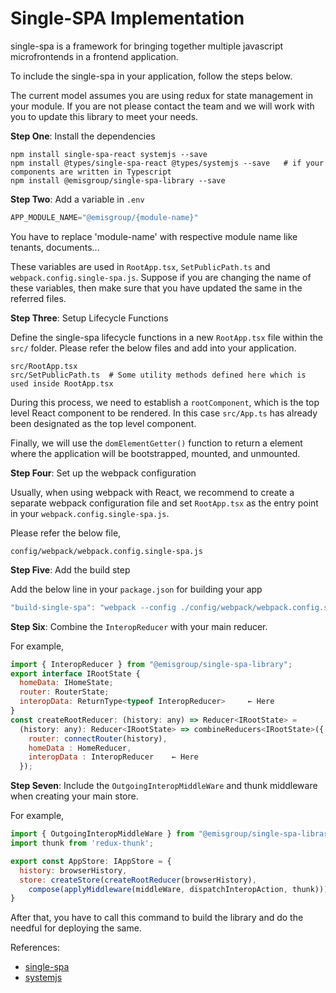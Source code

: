 # Single-SPA Implementation

single-spa is a framework for bringing together multiple javascript microfrontends in a frontend application.

To include the single-spa in your application, follow the steps below.

The current model assumes you are using redux for state management in your module. If you are not please contact the team and we will work with you to update this library to meet your needs.

**Step One**: Install the dependencies

```shell
npm install single-spa-react systemjs --save
npm install @types/single-spa-react @types/systemjs --save   # if your components are written in Typescript
npm install @emisgroup/single-spa-library --save
```

**Step Two**: Add a variable in `.env`

```js
APP_MODULE_NAME="@emisgroup/{module-name}"
```

You have to replace 'module-name' with respective module name like tenants, documents...

These variables are used in `RootApp.tsx`, `SetPublicPath.ts` and `webpack.config.single-spa.js`.  Suppose if you are changing the name of these variables, then make sure that you have updated the same in the referred files.

**Step Three**: Setup Lifecycle Functions

Define the single-spa lifecycle functions in a new `RootApp.tsx` file within the `src/` folder.  Please refer the below files and add into your application.

```shell
src/RootApp.tsx
src/SetPublicPath.ts  # Some utility methods defined here which is used inside RootApp.tsx
```

During this process, we need to establish a `rootComponent`, which is the top level React component to be rendered. In this case `src/App.ts` has already been designated as the top level component.

Finally, we will use the `domElementGetter()` function to return a element where the application will be bootstrapped, mounted, and unmounted.

**Step Four**: Set up the webpack configuration

Usually, when using webpack with React, we recommend to create a separate webpack configuration file and set `RootApp.tsx` as the entry point in your `webpack.config.single-spa.js`.

Please refer the below file,

```shell
config/webpack/webpack.config.single-spa.js
```

**Step Five**: Add the build step

Add the below line in your `package.json` for building your app

```js
"build-single-spa": "webpack --config ./config/webpack/webpack.config.single-spa.js",
```

**Step Six**: Combine the `InteropReducer` with your main reducer.

For example,

```js
import { InteropReducer } from "@emisgroup/single-spa-library";
export interface IRootState {
  homeData: IHomeState;
  router: RouterState;
  interopData: ReturnType<typeof InteropReducer>     ← Here
}
const createRootReducer: (history: any) => Reducer<IRootState> =
  (history: any): Reducer<IRootState> => combineReducers<IRootState>({
    router: connectRouter(history),
    homeData : HomeReducer,
    interopData : InteropReducer    ← Here
  });
```

**Step Seven**: Include the `OutgoingInteropMiddleWare` and thunk middleware when creating your main store.

For example,

```js
import { OutgoingInteropMiddleWare } from "@emisgroup/single-spa-library"
import thunk from 'redux-thunk';

export const AppStore: IAppStore = {
  history: browserHistory,
  store: createStore(createRootReducer(browserHistory),
    compose(applyMiddleware(middleWare, dispatchInteropAction, thunk)))  ← Here
}
```

After that, you have to call this command to build the library and do the needful for deploying the same.

References:

- [single-spa](https://single-spa.js.org/docs/getting-started-overview.html)
- [systemjs](https://github.com/systemjs/systemjs)
